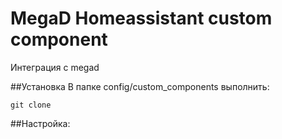 # MegaD Homeassistant custom component

Интеграция с megad

##Установка
В папке config/custom_components выполнить:
```shell
git clone 
```

##Настройка:

